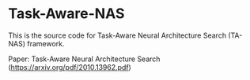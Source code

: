 # Task-Aware-NAS
This is the source code for Task-Aware Neural Architecture Search (TA-NAS) framework.

Paper: Task-Aware Neural Architecture Search (https://arxiv.org/pdf/2010.13962.pdf)
